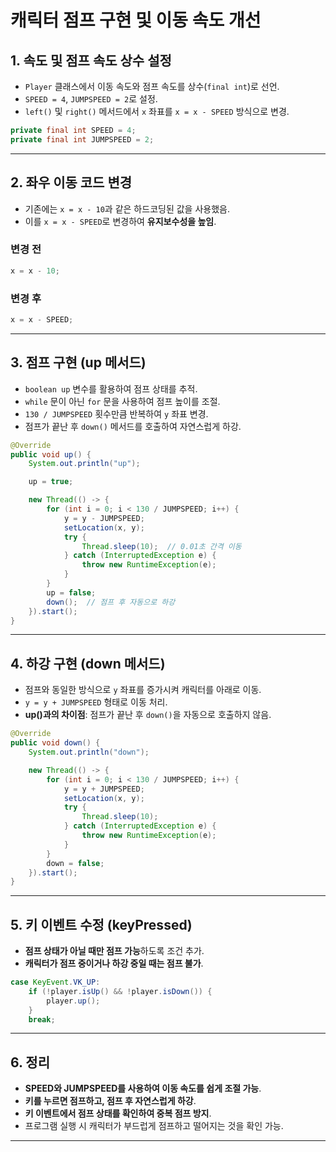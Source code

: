 # 캐릭터 점프 구현 및 이동 속도 개선

## 1. 속도 및 점프 속도 상수 설정
- `Player` 클래스에서 이동 속도와 점프 속도를 상수(`final int`)로 선언.
- `SPEED = 4`, `JUMPSPEED = 2`로 설정.
- `left()` 및 `right()` 메서드에서 `x` 좌표를 `x = x - SPEED` 방식으로 변경.

```java
private final int SPEED = 4;
private final int JUMPSPEED = 2;
```

---

## 2. 좌우 이동 코드 변경
- 기존에는 `x = x - 10`과 같은 하드코딩된 값을 사용했음.
- 이를 `x = x - SPEED`로 변경하여 **유지보수성을 높임**.

### 변경 전
```java
x = x - 10;
```

### 변경 후
```java
x = x - SPEED;
```

---

## 3. 점프 구현 (up 메서드)
- `boolean up` 변수를 활용하여 점프 상태를 추적.
- `while` 문이 아닌 `for` 문을 사용하여 점프 높이를 조절.
- `130 / JUMPSPEED` 횟수만큼 반복하여 `y` 좌표 변경.
- 점프가 끝난 후 `down()` 메서드를 호출하여 자연스럽게 하강.

```java
@Override
public void up() {
    System.out.println("up");

    up = true;

    new Thread(() -> {
        for (int i = 0; i < 130 / JUMPSPEED; i++) {
            y = y - JUMPSPEED;
            setLocation(x, y);
            try {
                Thread.sleep(10);  // 0.01초 간격 이동
            } catch (InterruptedException e) {
                throw new RuntimeException(e);
            }
        }
        up = false;
        down();  // 점프 후 자동으로 하강
    }).start();
}
```

---

## 4. 하강 구현 (down 메서드)
- 점프와 동일한 방식으로 `y` 좌표를 증가시켜 캐릭터를 아래로 이동.
- `y = y + JUMPSPEED` 형태로 이동 처리.
- **up()과의 차이점**: 점프가 끝난 후 `down()`을 자동으로 호출하지 않음.

```java
@Override
public void down() {
    System.out.println("down");

    new Thread(() -> {
        for (int i = 0; i < 130 / JUMPSPEED; i++) {
            y = y + JUMPSPEED;
            setLocation(x, y);
            try {
                Thread.sleep(10);
            } catch (InterruptedException e) {
                throw new RuntimeException(e);
            }
        }
        down = false;
    }).start();
}
```

---

## 5. 키 이벤트 수정 (keyPressed)
- **점프 상태가 아닐 때만 점프 가능**하도록 조건 추가.
- **캐릭터가 점프 중이거나 하강 중일 때는 점프 불가**.

```java
case KeyEvent.VK_UP:
    if (!player.isUp() && !player.isDown()) {
        player.up();
    }
    break;
```

---

## 6. 정리
- **SPEED와 JUMPSPEED를 사용하여 이동 속도를 쉽게 조절 가능**.
- **키를 누르면 점프하고, 점프 후 자연스럽게 하강**.
- **키 이벤트에서 점프 상태를 확인하여 중복 점프 방지**.
- 프로그램 실행 시 캐릭터가 부드럽게 점프하고 떨어지는 것을 확인 가능.

---

